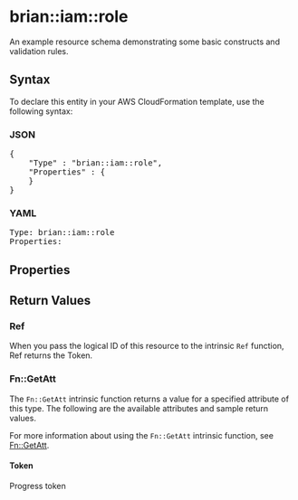 # brian::iam::role

An example resource schema demonstrating some basic constructs and validation rules.

## Syntax

To declare this entity in your AWS CloudFormation template, use the following syntax:

### JSON

<pre>
{
    "Type" : "brian::iam::role",
    "Properties" : {
    }
}
</pre>

### YAML

<pre>
Type: brian::iam::role
Properties:
</pre>

## Properties

## Return Values

### Ref

When you pass the logical ID of this resource to the intrinsic `Ref` function, Ref returns the Token.

### Fn::GetAtt

The `Fn::GetAtt` intrinsic function returns a value for a specified attribute of this type. The following are the available attributes and sample return values.

For more information about using the `Fn::GetAtt` intrinsic function, see [Fn::GetAtt](https://docs.aws.amazon.com/AWSCloudFormation/latest/UserGuide/intrinsic-function-reference-getatt.html).

#### Token

Progress token

